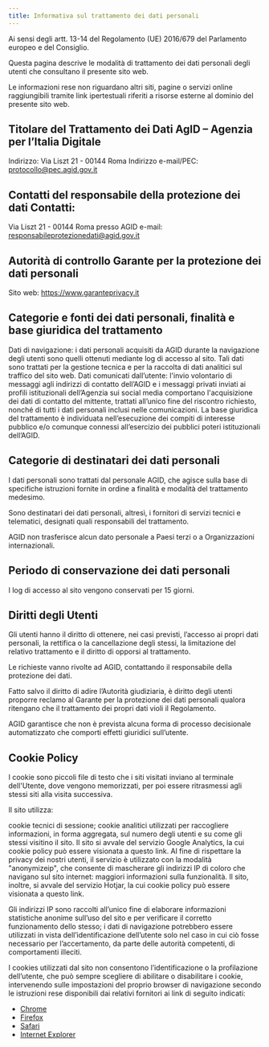 ```yaml
---
title: Informativa sul trattamento dei dati personali
---
```


Ai sensi degli artt. 13-14 del Regolamento (UE) 2016/679 del Parlamento europeo
e del Consiglio.

Questa pagina descrive le modalità di trattamento dei dati personali degli
utenti che consultano il presente sito web.

Le informazioni rese non riguardano altri siti, pagine o servizi online
raggiungibili tramite link ipertestuali riferiti a risorse esterne al dominio
del presente sito web.

## Titolare del Trattamento dei Dati AgID – Agenzia per l’Italia Digitale

Indirizzo: Via Liszt 21 - 00144 Roma Indirizzo e-mail/PEC:
protocollo@pec.agid.gov.it

## Contatti del responsabile della protezione dei dati Contatti:

Via Liszt 21 - 00144 Roma presso AGID e-mail:
responsabileprotezionedati@agid.gov.it 

## Autorità di controllo Garante per la protezione dei dati personali

Sito web: https://www.garanteprivacy.it 

## Categorie e fonti dei dati personali, finalità e base giuridica del trattamento 

Dati di navigazione: i dati personali
acquisiti da AGID durante la navigazione degli utenti sono quelli ottenuti
mediante log di accesso al sito. Tali dati sono trattati per la gestione tecnica
e per la raccolta di dati analitici sul traffico del sito web. Dati comunicati
dall’utente: l'invio volontario di messaggi agli indirizzi di contatto dell’AGID
e i messaggi privati inviati ai profili istituzionali dell’Agenzia sui social
media comportano l'acquisizione dei dati di contatto del mittente, trattati
all’unico fine del riscontro richiesto, nonché di tutti i dati personali inclusi
nelle comunicazioni. La base giuridica del trattamento è individuata
nell’esecuzione dei compiti di interesse pubblico e/o comunque connessi
all’esercizio dei pubblici poteri istituzionali dell’AGID.

## Categorie di destinatari dei dati personali

I dati personali sono trattati dal
personale AGID, che agisce sulla base di specifiche istruzioni fornite in ordine
a finalità e modalità del trattamento medesimo.

Sono destinatari dei dati personali, altresì, i fornitori di servizi tecnici e
telematici, designati quali responsabili del trattamento.  

AGID non trasferisce alcun dato personale a Paesi terzi o a Organizzazioni
internazionali.

## Periodo di conservazione dei dati personali 

I log di accesso al sito vengono
conservati per 15 giorni.

## Diritti degli Utenti 

Gli utenti hanno il diritto di ottenere, nei casi previsti,
l’accesso ai propri dati personali, la rettifica o la cancellazione degli
stessi, la limitazione del relativo trattamento e il diritto di opporsi al
trattamento.

Le richieste vanno rivolte ad AGID, contattando il responsabile della protezione
dei dati.

Fatto salvo il diritto di adire l’Autorità giudiziaria, è diritto degli utenti
proporre reclamo al Garante per la protezione dei dati personali qualora
ritengano che il trattamento dei propri dati violi il Regolamento.

AGID garantisce che non è prevista alcuna forma di processo decisionale
automatizzato che comporti effetti giuridici sull’utente.

## Cookie Policy

I cookie sono piccoli file di testo che i siti visitati inviano al
terminale dell'Utente, dove vengono memorizzati, per poi essere ritrasmessi agli
stessi siti alla visita successiva.

Il sito utilizza:

cookie tecnici di sessione; cookie analitici utilizzati per raccogliere
informazioni, in forma aggregata, sul numero degli utenti e su come gli stessi
visitino il sito. Il sito si avvale del servizio Google Analytics, la cui cookie
policy può essere visionata a questo link. Al fine di rispettare la privacy dei
nostri utenti, il servizio è utilizzato con la modalità "anonymizeip", che
consente di mascherare gli indirizzi IP di coloro che navigano sul sito
internet: maggiori informazioni sulla funzionalità. Il sito, inoltre, si avvale
del servizio Hotjar, la cui cookie policy può essere visionata a questo link.

Gli indirizzi IP sono raccolti all’unico fine di elaborare informazioni
statistiche anonime sull’uso del sito e per verificare il corretto funzionamento
dello stesso; i dati di navigazione potrebbero essere utilizzati in vista
dell’identificazione dell’utente solo nel caso in cui ciò fosse necessario per
l’accertamento, da parte delle autorità competenti, di comportamenti illeciti.

I cookies utilizzati dal sito non consentono l’identificazione o la profilazione
dell’utente, che può sempre scegliere di abilitare o disabilitare i cookie,
intervenendo sulle impostazioni del proprio browser di navigazione secondo le
istruzioni rese disponibili dai relativi fornitori ai link di seguito indicati: 

- [Chrome](https://support.google.com/chrome/answer/95647?hl=eng)
- [Firefox](https://support.mozilla.org/it/kb/Gestione%20dei%20cookie#w_impostazioni-dei-cookie)
- [Safari](http://windows.microsoft.com/it-it/windows-vista/block-or-allow-cookies)
- [Internet Explorer](http://windows.microsoft.com/it-it/windows-vista/block-or-allow-cookies)
